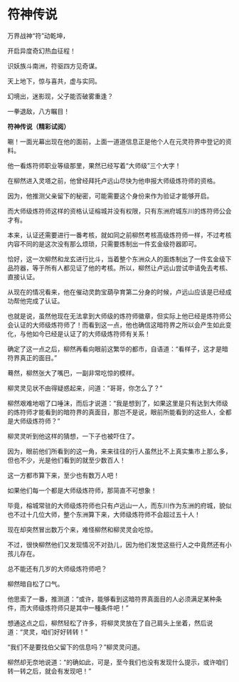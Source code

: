 # 符神传说

万界战神“符”动乾坤， 

开启异度奇幻热血征程！ 

识妖族斗南洲，符驱四方见奇谋。 

天上地下，惊与喜共，虚与实同。 

幻境出，迷影现，父子能否破雾重逢？ 

一拳退敌，八方瞩目！ 

**符神传说（精彩试阅）**

唰！一面光幕出现在他的面前，上面一道道信息正是他个人在元灵符界中登记的资料。 

他一看炼符师职业等级那里，果然已经写着“大师级”三个大字！ 

在柳然进入灵塔之前，他曾经拜托卢远山尽快为他申报大师级炼符师的资格。 

因为，他推测父亲留下的秘密，可能需要这个身份来作为验证才能够开启。 

而大师级炼符师这样的资格认证榕城并没有权限，只有东洲府城东川的炼符师公会才有。 

本来，认证还需要进行一番考核，就如同之前柳然考核高级炼符师一样，不过考核内容不同的是这次没有那么烦琐，只需要炼制出一件玄金级符器即可。 

恰好，这一次柳然和龙玄进行比斗，当着整个东洲众人的面炼制出了一件玄金级下品符器，等于所有人都见证了他的考核。所以，柳然让卢远山尝试申请免去考核、直接认证。 

从现在的情况看来，他在催动灵韵宝葫孕育第二分身的时候，卢远山应该是已经成功帮他完成了认证。 

也就是说，虽然他现在无法拿到大师级的炼符师徽章，但实际上他已经是炼符师公会认证的大师级炼符师了！而看到这一点，他也确信这暗符界之所以会产生如此变化，与他如今已经是认证了的大师级炼符师有关系！ 

确定了这一点之后，柳然再看向眼前这繁华的都市，自语道：“看样子，这才是暗符界真正的面目。” 

蓦然，柳然张大了嘴巴，一副非常吃惊的模样。 

柳灵灵见状不由得疑惑起来，问道：“哥哥，你怎么了？” 

柳然艰难地咽了口唾沫，而后才说道：“我是想到了，如果这里是只有达到大师级的炼符师才能看到的暗符界的真面目，那岂不是说，眼前所能看到的这些人，全都是大师级炼符师？” 

柳灵灵听到他这样的猜想，一下子也被吓住了。 

因为，眼前他们所看到的这一角，来来往往的行人虽然比不上真实集市上那么多，但也不少，光是他们看到的就至少数百人！ 

这一方都市算下来，至少也有数万人吧！ 

如果他们每一个都是大师级炼符师，那简直不可想象！ 

毕竟，榕城常驻的大师级炼符师也只有卢远山一人，而东川作为东洲的府城，貌似也不过十几位大师，整个东洲算下来，大师级炼符师不会超过五十人！ 

现在却突然冒出数万个来，难怪柳然和柳灵灵会吃惊。 

不过，很快柳然他们又发现情况不对劲儿，因为他们发觉这些行人之中竟然还有小孩儿存在。 

总不能还有几岁的大师级炼符师吧？ 

柳然暗自松了口气。 

他思索了一番，推测道：“或许，能够看到这暗符界真面目的人必须满足某种条件，而大师级炼符师只是其中一種条件吧！” 

想通这点之后，柳然轻松了许多，将柳灵灵放在了自己肩头上坐着，然后说道：“灵灵，咱们好好转转！” 

“我们不是要找伯父留下的信息吗？”柳灵灵问道。 

柳然却无奈地说道：“的确如此，可是，至今我们也没有发现什么提示，或许咱们转一转之后，就会有发现吧！”